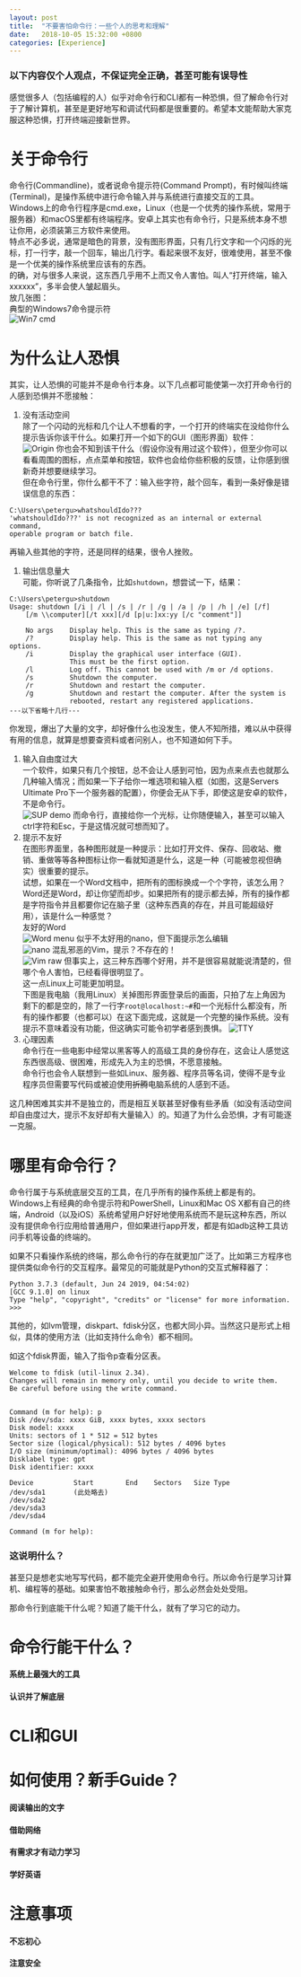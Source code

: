 ```yaml
---
layout:	post
title:	"不要害怕命令行：一些个人的思考和理解"
date:	2018-10-05 15:32:00 +0800
categories: [Experience]
---
```

### 以下内容仅个人观点，不保证完全正确，甚至可能有误导性
感觉很多人（包括编程的人）似乎对命令行和CLI都有一种恐惧，但了解命令行对于了解计算机，甚至是更好地写和调试代码都是很重要的。希望本文能帮助大家克服这种恐惧，打开终端迎接新世界。  
# 关于命令行
命令行(Commandline)，或者说命令提示符(Command Prompt)，有时候叫终端(Terminal)，是操作系统中进行命令输入并与系统进行直接交互的工具。Windows上的命令行程序是cmd.exe，Linux（也是一个优秀的操作系统，常用于服务器）和macOS里都有终端程序。安卓上其实也有命令行，只是系统本身不想让你用，必须装第三方软件来使用。  
特点不必多说，通常是暗色的背景，没有图形界面，只有几行文字和一个闪烁的光标，打一行字，敲一个回车，输出几行字。看起来很不友好，很难使用，甚至不像是一个优美的操作系统里应该有的东西。  
的确，对与很多人来说，这东西几乎用不上而又令人害怕。叫人“打开终端，输入xxxxxx”，多半会使人皱起眉头。  
放几张图：  
典型的Windows7命令提示符  
![Win7 cmd](/images/wincmd.png)

# 为什么让人恐惧
其实，让人恐惧的可能并不是命令行本身。以下几点都可能使第一次打开命令行的人感到恐惧并不愿接触：  
1. 没有活动空间  
除了一个闪动的光标和几个让人不想看的字，一个打开的终端实在没给你什么提示告诉你该干什么。如果打开一个如下的GUI（图形界面）软件：  
![Origin](/images/origin_overview.png)
你也会不知到该干什么（假设你没有用过这个软件），但至少你可以看看周围的图标，点点菜单和按钮，软件也会给你些积极的反馈，让你感到很新奇并想要继续学习。  
但在命令行里，你什么都干不了：输入些字符，敲个回车，看到一条好像是错误信息的东西：  
```
C:\Users\petergu>whatshouldIdo???
'whatshouldIdo???' is not recognized as an internal or external command,
operable program or batch file.
```
再输入些其他的字符，还是同样的结果，很令人挫败。
1. 输出信息量大  
可能，你听说了几条指令，比如`shutdown`，想尝试一下，结果：  
```
C:\Users\petergu>shutdown
Usage: shutdown [/i | /l | /s | /r | /g | /a | /p | /h | /e] [/f]
    [/m \\computer][/t xxx][/d [p|u:]xx:yy [/c "comment"]]

    No args    Display help. This is the same as typing /?.
    /?         Display help. This is the same as not typing any options.
    /i         Display the graphical user interface (GUI).
               This must be the first option.
    /l         Log off. This cannot be used with /m or /d options.
    /s         Shutdown the computer.
    /r         Shutdown and restart the computer.
    /g         Shutdown and restart the computer. After the system is
               rebooted, restart any registered applications.
---以下省略十几行---
```
你发现，爆出了大量的文字，却好像什么也没发生，使人不知所措，难以从中获得有用的信息，就算是想要查资料或者问别人，也不知道如何下手。  
1. 输入自由度过大  
一个软件，如果只有几个按钮，总不会让人感到可怕，因为点来点去也就那么几种输入情况；而如果一下子给你一堆选项和输入框（如图，这是Servers Ultimate Pro下一个服务器的配置），你便会无从下手，即使这是安卓的软件，不是命令行。  
![SUP demo](/images/sup_demo_small.jpg)
而命令行，直接给你一个光标，让你随便输入，甚至可以输入ctrl字符和Esc，于是这情况就可想而知了。  
1. 提示不友好  
在图形界面里，各种图形就是一种提示：比如打开文件、保存、回收站、撤销、重做等等各种图标让你一看就知道是什么，这是一种（可能被忽视但确实）很重要的提示。  
试想，如果在一个Word文档中，把所有的图标换成一个个字符，该怎么用？Word还是Word，却让你望而却步。如果把所有的提示都去掉，所有的操作都是字符指令并且都要你记在脑子里（这种东西真的存在，并且可能超级好用），该是什么一种感觉？  
友好的Word  
![Word menu](/images/word_menu.PNG)
似乎不太好用的nano，但下面提示怎么编辑  
![nano](/images/nano.png)
混乱邪恶的Vim，提示？不存在的！  
![Vim raw](/images/vimraw.png)
但事实上，这三种东西哪个好用，并不是很容易就能说清楚的，但哪个令人害怕，已经看得很明显了。  
这一点Linux上可能更加明显。  
下图是我电脑（我用Linux）关掉图形界面登录后的画面，只拍了左上角因为剩下的都是空的，除了一行字`root@localhost:~#`和一个光标什么都没有，所有的操作都要（也都可以）在这下面完成，这就是一个完整的操作系统。没有提示不意味着没有功能，但这确实可能令初学者感到畏惧。
![TTY](/images/ttysmall.jpg)
1. 心理因素  
命令行在一些电影中经常以黑客等人的高级工具的身份存在，这会让人感觉这东西很高级、很困难，形成先入为主的恐惧，不愿意接触。  
命令行也会令人联想到一些如Linux、服务器、程序员等名词，使得不是专业程序员但需要写代码或被迫使用~~折腾~~电脑系统的人感到不适。

这几种困难其实并不是独立的，而是相互关联甚至好像有些矛盾（如没有活动空间却自由度过大，提示不友好却有大量输入）的。知道了为什么会恐惧，才有可能逐一克服。

# 哪里有命令行？

命令行属于与系统底层交互的工具，在几乎所有的操作系统上都是有的。Windows上有经典的命令提示符和PowerShell，Linux和Mac OS X都有自己的终端，Android（以及iOS）系统希望用户好好地使用系统而不是玩这种东西，所以没有提供命令行应用给普通用户，但如果进行app开发，都是有如adb这种工具访问手机等设备的终端的。

如果不只看操作系统的终端，那么命令行的存在就更加广泛了。比如第三方程序也提供类似命令行的交互程序。最常见的可能就是Python的交互式解释器了：

```
Python 3.7.3 (default, Jun 24 2019, 04:54:02) 
[GCC 9.1.0] on linux
Type "help", "copyright", "credits" or "license" for more information.
>>> 

```

其他的，如lvm管理，diskpart、fdisk分区，也都大同小异。当然这只是形式上相似，具体的使用方法（比如支持什么命令）都不相同。

如这个fdisk界面，输入了指令p查看分区表。

```
Welcome to fdisk (util-linux 2.34).
Changes will remain in memory only, until you decide to write them.
Be careful before using the write command.


Command (m for help): p
Disk /dev/sda: xxxx GiB, xxxx bytes, xxxx sectors
Disk model: xxxx
Units: sectors of 1 * 512 = 512 bytes
Sector size (logical/physical): 512 bytes / 4096 bytes
I/O size (minimum/optimal): 4096 bytes / 4096 bytes
Disklabel type: gpt
Disk identifier: xxxx

Device          Start        End    Sectors   Size Type
/dev/sda1   	(此处略去)
/dev/sda2  
/dev/sda3  
/dev/sda4  

Command (m for help): 

```

### 这说明什么？

甚至只是想老实地写写代码，都不能完全避开使用命令行。所以命令行是学习计算机、编程等的基础。如果害怕不敢接触命令行，那么必然会处处受阻。

那命令行到底能干什么呢？知道了能干什么，就有了学习它的动力。

# 命令行能干什么？

#### 系统上最强大的工具



#### 认识并了解底层


# CLI和GUI


# 如何使用？新手Guide？

#### 阅读输出的文字
#### 借助网络
#### 有需求才有动力学习

#### 学好英语

# 注意事项

#### 不忘初心

#### 注意安全



